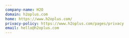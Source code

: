 ```yaml
---
company-name: H2O
domain: h2oplus.com
home: https://www.h2oplus.com/
privacy-policy: https://www.h2oplus.com/pages/privacy
email: hello@h2oplus.com
---
```




